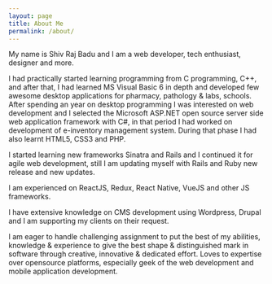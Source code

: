```yaml
---
layout: page
title: About Me
permalink: /about/
---
```


My name is Shiv Raj Badu and I am a web developer, tech enthusiast, designer and more.

I had practically started learning programming from C programming, C++, and after that, I had learned MS Visual Basic 6 in depth and developed few awesome desktop applications for pharmacy, pathology & labs, schools. 
After spending an year on desktop programming I was interested on web development and I selected the Microsoft ASP.NET open source server side web application framework with C#, in that period I had worked on development of e-inventory management system. During that phase I had also learnt HTML5, CSS3 and PHP.

I started learning new frameworks Sinatra and Rails and I continued it for agile web development, still I am updating myself with Rails and Ruby new release and new updates.

I am experienced on ReactJS, Redux, React Native, VueJS and other JS frameworks.

I have extensive knowledge on CMS development using Wordpress, Drupal and I am supporting my clients on their request.

I am eager to handle challenging assignment to put the best of my abilities, knowledge & experience to give the best shape & distinguished mark in software through creative, innovative & dedicated effort. Loves to expertise over opensource platforms, especially geek of the web development and mobile application development.
